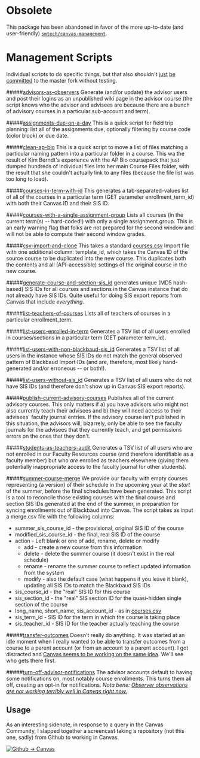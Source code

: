 # Obsolete

This package has been abandoned in favor of the more up-to-date (and user-friendly) [`smtech/canvas-management`](https://github.com/smtech/canvas-management).

# Management Scripts

Individual scripts to do specific things, but that also shouldn't [just](https://github.com/smtech/canvas/commit/88b77a269063a342808443256f2f173ddf5881b5) [be](https://github.com/smtech/canvas/commit/a22552daa520f73cfb75b3f0ae93d1b8a08438af) [committed](https://github.com/smtech/canvas/commit/b51f50b579a7dcb54f6934ae9dd0a3523415ad5a) to the master fork without testing.

#####[advisors-as-observers](https://github.com/smtech/smcanvas-scripts/blob/master/advisors-as-observers.php)
Generate (and/or update) the advisor users and post their logins as an unpublished wiki page in the advisor course (the script knows who the advisor and advisees are because there are a bunch of advisory courses in a particular sub-account and term).

#####[assignments-due-on-a-day](http://github.com/smtech/canvas/tree/dev-scripts/www/api/scripts/assignments-due-on-a-day.php)
This is a quick script for field trip planning: list all of the assignments due, optionally filtering by course code (color block) or due date.

#####[clean-ap-bio](http://github.com/smtech/canvas/tree/dev-scripts/www/api/scripts/clean-ap-bio.php)
This is a quick script to move a list of files matching a particular naming pattern into a particular folder in a course. This wa the result of Kim Berndt's experience with the AP Bio coursepack that just dumped hundreds of individual files into her main Course Files folder, with the result that she couldn't actually link to any files (because the file list was too long to load).

#####[courses-in-term-with-id](http://github.com/smtech/canvas/tree/dev-scripts/www/api/scripts/courses-in-term-with-id.php)
This generates a tab-separated-values list of all of the courses in a particular term (GET parameter enrollment_term_id) with both their Canvas ID and their SIS ID.

#####[courses-with-a-single-assignment-group](http://github.com/smtech/canvas/tree/dev-scripts/www/api/scripts/courses-with-a-single-assignment-group.php)
Lists all courses (in the current term(s) -- hard-coded!) with only a single assignment group. This is an early warning flag that folks are not prepared for the second window and will not be able to compute their second window grades.

#####[csv-import-and-clone](https://github.com/smtech/smcanvas-scripts/blob/master/csv-import-and-clone.php)
This takes a standard [courses.csv](https://canvas.instructure.com/doc/api/file.sis_csv.html) Import file with one additional column: template_id, which takes the Canvas ID of the source course to be duplicated into the new course. This duplicates both the contents and all (API-accessible) settings of the original course in the new course.

#####[generate-course-and-section-sis_id](http://github.com/smtech/canvas/tree/dev-scripts/www/api/scripts/generate-course-and-section-sis_id.php)
generates unique (MD5 hash-based) SIS IDs for all courses and sections in the Canvas instance that do not already have SIS IDs. Quite useful for doing SIS export reports from Canvas that include _everything_.

#####[list-teachers-of-courses](http://github.com/smtech/canvas/tree/dev-scripts/www/api/scripts/list-teachers-of-courses.php)
Lists all of teachers of courses in a particular enrollment_term.

#####[list-users-enrolled-in-term](http://github.com/smtech/canvas/tree/dev-scripts/www/api/scripts/list-users-enrolled-in-term.php)
Generates a TSV list of all users enrolled in courses/sections in a particular term (GET parameter term_id).

#####[list-users-with-non-blackbaud-sis_id](http://github.com/smtech/canvas/tree/dev-scripts/www/api/scripts/list-users-with-non-blackbaud-sis_id.php)
Generates a TSV list of all users in the instance whose SIS IDs do not match the general observed pattern of Blackbaud Import IDs (and are, therefore, most likely hand-generated and/or erroneous -- or both!).

#####[list-users-without-sis_id](http://github.com/smtech/canvas/blob/dev-scripts/www/api/scripts/list-users-without-sis_id.php)
Generates a TSV list of all users who do not have SIS IDs (and therefore don't show up in Canvas SIS export reports).	

#####[publish-current-advisory-courses](https://github.com/smtech/smcanvas-scripts/blob/master/publish-current-advisory-courses.php)
Publishes all of the current advisory courses. This only matters if a) you have advisors who might not also currently teach their advisees and b) they will need access to their advisees' faculty journal entries. If the advisory course isn't published in this situation, the advisors will, bizarrely, only be able to see the faculty journals for the advisees that they currently teach, and get permissions errors on the ones that they don't.

#####[students-as-teachers-audit](http://github.com/smtech/canvas/blob/dev-scripts/www/api/scripts/students-as-teachers-audit.php)
Generates a TSV list of all users who are not enrolled in our Faculty Resources course (and therefore identifiable as a faculty member) but who _are_ enrolled as teachers elsewhere (giving them potentially inappropriate access to the faculty journal for other students).

#####[summer-course-merge](https://github.com/smtech/smcanvas-scripts/blob/master/summer-course-merge.php)
We provide our faculty with empty courses representing (a version) of their schedule in the upcoming year at the _start_ of the summer, before the final schedules have been generated. This script is a tool to reconcile those existing courses with the final course and section SIS IDs generated at the end of the summer, in preparation for syncing enrollments out of Blackbaud into Canvas. The script takes as input a merge.csv file with the following columns:
  - summer_sis_course_id - the provisional, original SIS ID of the course
  - modified_sis_course_id - the final, real SIS ID of the course
  - action - Left blank or one of add, rename, delete or modify
    - add - create a new course from this information
    - delete - delete the summer course (it doesn't exist in the real schedule)
    - rename - rename the summer course to reflect updated information from the system
    - modify - also the default case (what happens if you leave it blank), updating all SIS IDs to match the Blackbaud SIS IDs
  - sis_course_id - the "real" SIS ID for this course
  - sis_section_id - the "real" SIS section ID for the quasi-hidden single section of the course
  - long_name, short_name, sis_account_id - as in [courses.csv](https://canvas.instructure.com/doc/api/file.sis_csv.html)
  - sis_term_id - SIS ID for the term in which the course is taking place
  - sis_teacher_id - SIS ID for the teacher actually teaching the course

#####[transfer-outcomes](https://github.com/smtech/smcanvas-scripts/blob/master/transfer-outcomes.php)
Doesn't really do anything. It was started at an idle moment when I really wanted to be able to transfer outcomes from a course to a parent account (or from an account to a parent account). I got distracted and [Canvas seems to be working on the same idea](https://community.canvaslms.com/docs/DOC-2083). We'll see who gets there first.

#####[turn-off-advisor-notifications](https://github.com/smtech/smcanvas-scripts/blob/master/turn-off-advisor-notifications.php)
The advisor accounts default to having some notifications on, most notably course enrollments. This turns them all off, creating an opt-in for notifications. _Nota bene: [Observer observations are not working terribly well in Canvas right now.](https://community.canvaslms.com/ideas/1380#comment-7327)_

## Usage

As an interesting sidenote, in response to a query in the Canvas Community, I slapped together a screencast taking a repository (not this one, sadly) from Github to working in Canvas.

[![Github → Canvas](http://img.youtube.com/vi/eebwBpiJ6S8/0.jpg)](http://www.youtube.com/watch?v=eebwBpiJ6S8)
